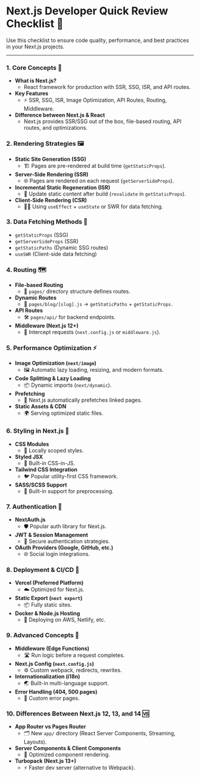 # **Next.js Developer Quick Review Checklist** 🚀  
Use this checklist to ensure code quality, performance, and best practices in your Next.js projects.

---

### **1. Core Concepts** 🧠
- **What is Next.js?**  
  - React framework for production with SSR, SSG, ISR, and API routes.
- **Key Features**  
  - ⚡ SSR, SSG, ISR, Image Optimization, API Routes, Routing, Middleware.
- **Difference between Next.js & React**  
  - Next.js provides SSR/SSG out of the box, file-based routing, API routes, and optimizations.

### **2. Rendering Strategies** 🖼️
- **Static Site Generation (SSG)**  
  - 🏗️ Pages are pre-rendered at build time (`getStaticProps`).
- **Server-Side Rendering (SSR)**  
  - 🌐 Pages are rendered on each request (`getServerSideProps`).
- **Incremental Static Regeneration (ISR)**  
  - 🔄 Update static content after build (`revalidate` in `getStaticProps`).
- **Client-Side Rendering (CSR)**  
  - 👩‍💻 Using `useEffect` + `useState` or SWR for data fetching.

### **3. Data Fetching Methods** 🔎
- `getStaticProps` (SSG)  
- `getServerSideProps` (SSR)  
- `getStaticPaths` (Dynamic SSG routes)  
- `useSWR` (Client-side data fetching)  

### **4. Routing** 🗺️
- **File-based Routing**  
  - 📁 `pages/` directory structure defines routes.
- **Dynamic Routes**  
  - 🔢 `pages/blog/[slug].js` → `getStaticPaths` + `getStaticProps`.
- **API Routes**  
  - 🛠️ `pages/api/` for backend endpoints.
- **Middleware (Next.js 12+)**  
  - 🚦 Intercept requests (`next.config.js` or `middleware.js`).

### **5. Performance Optimization** ⚡
- **Image Optimization (`next/image`)**  
  - 🖼️ Automatic lazy loading, resizing, and modern formats.
- **Code Splitting & Lazy Loading**  
  - 📦 Dynamic imports (`next/dynamic`).
- **Prefetching**  
  - 🚀 Next.js automatically prefetches linked pages.
- **Static Assets & CDN**  
  - 🌍 Serving optimized static files.

### **6. Styling in Next.js** 🎨
- **CSS Modules**  
  - 🧩 Locally scoped styles.
- **Styled JSX**  
  - 🎯 Built-in CSS-in-JS.
- **Tailwind CSS Integration**  
  - 🐦 Popular utility-first CSS framework.
- **SASS/SCSS Support**  
  - 💅 Built-in support for preprocessing.

### **7. Authentication** 🔐
- **NextAuth.js**  
  - 🛡️ Popular auth library for Next.js.
- **JWT & Session Management**  
  - 🔑 Secure authentication strategies.
- **OAuth Providers (Google, GitHub, etc.)**  
  - 🌐 Social login integrations.

### **8. Deployment & CI/CD** 🚢
- **Vercel (Preferred Platform)**  
  - ☁️ Optimized for Next.js.
- **Static Export (`next export`)**  
  - 📦 Fully static sites.
- **Docker & Node.js Hosting**  
  - 🐳 Deploying on AWS, Netlify, etc.

### **9. Advanced Concepts** 🧩
- **Middleware (Edge Functions)**  
  - 🛣️ Run logic before a request completes.
- **Next.js Config (`next.config.js`)**  
  - ⚙️ Custom webpack, redirects, rewrites.
- **Internationalization (i18n)**  
  - 🌏 Built-in multi-language support.
- **Error Handling (404, 500 pages)**  
  - 🚫 Custom error pages.

### **10. Differences Between Next.js 12, 13, and 14** 🆚
- **App Router vs Pages Router**  
  - 🗂️ New `app/` directory (React Server Components, Streaming, Layouts).
- **Server Components & Client Components**  
  - 🧮 Optimized component rendering.
- **Turbopack (Next.js 13+)**  
  - ⚡ Faster dev server (alternative to Webpack).